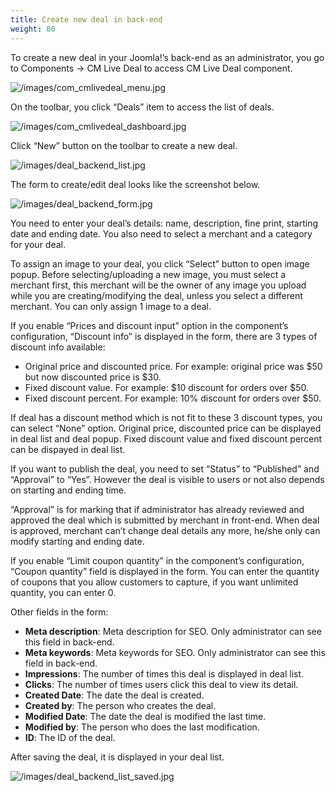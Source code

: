 ```yaml
---
title: Create new deal in back-end
weight: 80
---
```

To create a new deal in your Joomla!’s back-end as an administrator, you go to Components -> CM Live Deal to access CM Live Deal component.

![/images/com_cmlivedeal_menu.jpg](/images/com_cmlivedeal_menu.jpg)

On the toolbar, you click “Deals” item to access the list of deals.

![/images/com_cmlivedeal_dashboard.jpg](/images/com_cmlivedeal_dashboard.jpg)

Click “New” button on the toolbar to create a new deal.

![/images/deal_backend_list.jpg](/images/deal_backend_list.jpg)

The form to create/edit deal looks like the screenshot below.

![/images/deal_backend_form.jpg](/images/deal_backend_form.jpg)

You need to enter your deal’s details: name, description, fine print, starting date and ending date. You also need to select a merchant and a category for your deal.

To assign an image to your deal, you click “Select” button to open image popup. Before selecting/uploading a new image, you must select a merchant first, this merchant will be the owner of any image you upload while you are creating/modifying the deal, unless you select a different merchant. You can only assign 1 image to a deal.

If you enable “Prices and discount input” option in the component’s configuration, “Discount info” is displayed in the form, there are 3 types of discount info available:

*   Original price and discounted price. For example: original price was $50 but now discounted price is $30.
*   Fixed discount value. For example: $10 discount for orders over $50.
*   Fixed discount percent. For example: 10% discount for orders over $50.

If deal has a discount method which is not fit to these 3 discount types, you can select “None” option. Original price, discounted price can be displayed in deal list and deal popup. Fixed discount value and fixed discount percent can be dispayed in deal list.

If you want to publish the deal, you need to set “Status” to “Published” and “Approval” to “Yes”. However the deal is visible to users or not also depends on starting and ending time.

“Approval” is for marking that if administrator has already reviewed and approved the deal which is submitted by merchant in front-end. When deal is approved, merchant can’t change deal details any more, he/she only can modify starting and ending date.

If you enable “Limit coupon quantity” in the component’s configuration, “Coupon quantity” field is displayed in the form. You can enter the quantity of coupons that you allow customers to capture, if you want unlimited quantity, you can enter 0.

Other fields in the form: 

*   **Meta description**: Meta description for SEO. Only administrator can see this field in back-end.
*   **Meta keywords**: Meta keywords for SEO. Only administrator can see this field in back-end.
*   **Impressions**: The number of times this deal is displayed in deal list.
*   **Clicks**: The number of times users click this deal to view its detail.
*   **Created Date**: The date the deal is created.
*   **Created by**: The person who creates the deal.
*   **Modified Date**: The date the deal is modified the last time.
*   **Modified by**: The person who does the last modification.
*   **ID**: The ID of the deal.

After saving the deal, it is displayed in your deal list.

![/images/deal_backend_list_saved.jpg](/images/deal_backend_list_saved.jpg)